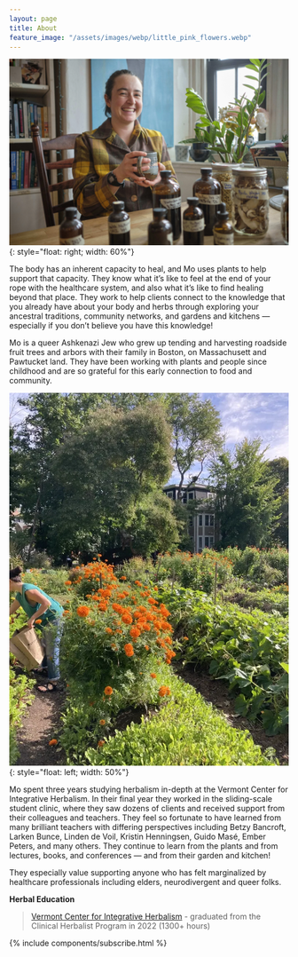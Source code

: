 ```yaml
---
layout: page
title: About
feature_image: "/assets/images/webp/little_pink_flowers.webp"
---
```


![](/assets/images/webp/mo_has_a_mug.webp){: style="float: right; width: 60%"}

The body has an inherent capacity to heal, and Mo uses plants to help support that capacity. They know what it’s like to feel at the end of your rope with the healthcare system, and also what it’s like to find healing beyond that place. They work to help clients connect to the knowledge that you already have about your body and herbs through exploring your ancestral traditions, community networks, and gardens and kitchens — especially if you don’t believe you have this knowledge!

Mo is a queer Ashkenazi Jew who grew up tending and harvesting roadside fruit trees and arbors with their family in Boston, on Massachusett and Pawtucket land. They have been working with plants and people since childhood and are so grateful for this early connection to food and community.

![](/assets/images/webp/hhfarm.webp){: style="float: left; width: 50%"}

Mo spent three years studying herbalism in-depth at the Vermont Center for Integrative Herbalism. In their final year they worked in the sliding-scale student clinic, where they saw dozens of clients and received support from their colleagues and teachers. They feel so fortunate to have learned from many brilliant teachers with differing perspectives including Betzy Bancroft, Larken Bunce, Linden de Voil, Kristin Henningsen, Guido Masé, Ember Peters, and many others. They continue to learn from the plants and from lectures, books, and conferences — and from their garden and kitchen!

They especially value supporting anyone who has felt marginalized by healthcare professionals including elders, neurodivergent and queer folks.

**Herbal Education**

> [Vermont Center for Integrative Herbalism](https://vtherbcenter.org/) -
graduated from the Clinical Herbalist Program in 2022 (1300+ hours)

{% include components/subscribe.html %}
